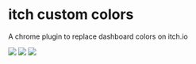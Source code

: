 # itch custom colors

A chrome plugin to replace dashboard colors on itch.io

![](https://img.shields.io/badge/Opera_GX-Supprted-green)
![](https://img.shields.io/badge/Chrome-Untested-yellow)
![](https://img.shields.io/badge/Firefox-Untested-yellow)